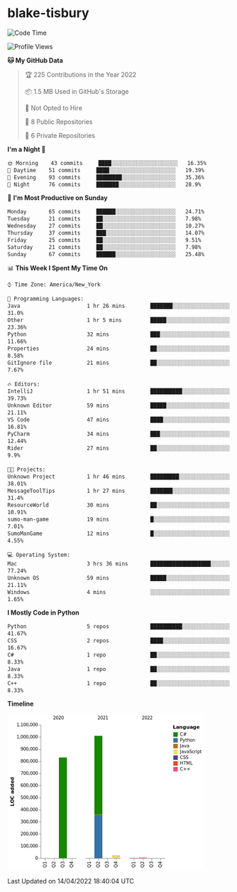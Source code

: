 # blake-tisbury

<!--START_SECTION:waka-->
![Code Time](http://img.shields.io/badge/Code%20Time-177%20hrs%2036%20mins-blue)

![Profile Views](http://img.shields.io/badge/Profile%20Views-3-blue)

**🐱 My GitHub Data** 

> 🏆 225 Contributions in the Year 2022
 > 
> 📦 1.5 MB Used in GitHub's Storage 
 > 
> 🚫 Not Opted to Hire
 > 
> 📜 8 Public Repositories 
 > 
> 🔑 6 Private Repositories  
 > 
**I'm a Night 🦉** 

```text
🌞 Morning    43 commits     ████░░░░░░░░░░░░░░░░░░░░░   16.35% 
🌆 Daytime    51 commits     ████░░░░░░░░░░░░░░░░░░░░░   19.39% 
🌃 Evening    93 commits     ████████░░░░░░░░░░░░░░░░░   35.36% 
🌙 Night      76 commits     ███████░░░░░░░░░░░░░░░░░░   28.9%

```
📅 **I'm Most Productive on Sunday** 

```text
Monday       65 commits     ██████░░░░░░░░░░░░░░░░░░░   24.71% 
Tuesday      21 commits     ██░░░░░░░░░░░░░░░░░░░░░░░   7.98% 
Wednesday    27 commits     ██░░░░░░░░░░░░░░░░░░░░░░░   10.27% 
Thursday     37 commits     ███░░░░░░░░░░░░░░░░░░░░░░   14.07% 
Friday       25 commits     ██░░░░░░░░░░░░░░░░░░░░░░░   9.51% 
Saturday     21 commits     ██░░░░░░░░░░░░░░░░░░░░░░░   7.98% 
Sunday       67 commits     ██████░░░░░░░░░░░░░░░░░░░   25.48%

```


📊 **This Week I Spent My Time On** 

```text
⌚︎ Time Zone: America/New_York

💬 Programming Languages: 
Java                     1 hr 26 mins        ███████░░░░░░░░░░░░░░░░░░   31.0% 
Other                    1 hr 5 mins         █████░░░░░░░░░░░░░░░░░░░░   23.36% 
Python                   32 mins             ███░░░░░░░░░░░░░░░░░░░░░░   11.66% 
Properties               24 mins             ██░░░░░░░░░░░░░░░░░░░░░░░   8.58% 
GitIgnore file           21 mins             ██░░░░░░░░░░░░░░░░░░░░░░░   7.67%

🔥 Editors: 
IntelliJ                 1 hr 51 mins        ██████████░░░░░░░░░░░░░░░   39.73% 
Unknown Editor           59 mins             █████░░░░░░░░░░░░░░░░░░░░   21.11% 
VS Code                  47 mins             ████░░░░░░░░░░░░░░░░░░░░░   16.81% 
PyCharm                  34 mins             ███░░░░░░░░░░░░░░░░░░░░░░   12.44% 
Rider                    27 mins             ██░░░░░░░░░░░░░░░░░░░░░░░   9.9%

🐱‍💻 Projects: 
Unknown Project          1 hr 46 mins        █████████░░░░░░░░░░░░░░░░   38.01% 
MessageToolTips          1 hr 27 mins        ███████░░░░░░░░░░░░░░░░░░   31.4% 
ResourceWorld            30 mins             ██░░░░░░░░░░░░░░░░░░░░░░░   10.91% 
sumo-man-game            19 mins             █░░░░░░░░░░░░░░░░░░░░░░░░   7.01% 
SumoManGame              12 mins             █░░░░░░░░░░░░░░░░░░░░░░░░   4.55%

💻 Operating System: 
Mac                      3 hrs 36 mins       ███████████████████░░░░░░   77.24% 
Unknown OS               59 mins             █████░░░░░░░░░░░░░░░░░░░░   21.11% 
Windows                  4 mins              ░░░░░░░░░░░░░░░░░░░░░░░░░   1.65%

```

**I Mostly Code in Python** 

```text
Python                   5 repos             ██████████░░░░░░░░░░░░░░░   41.67% 
CSS                      2 repos             ████░░░░░░░░░░░░░░░░░░░░░   16.67% 
C#                       1 repo              ██░░░░░░░░░░░░░░░░░░░░░░░   8.33% 
Java                     1 repo              ██░░░░░░░░░░░░░░░░░░░░░░░   8.33% 
C++                      1 repo              ██░░░░░░░░░░░░░░░░░░░░░░░   8.33%

```


**Timeline**

![Chart not found](https://raw.githubusercontent.com/blake-tisbury/blake-tisbury/main/charts/bar_graph.png) 


 Last Updated on 14/04/2022 18:40:04 UTC
<!--END_SECTION:waka-->
